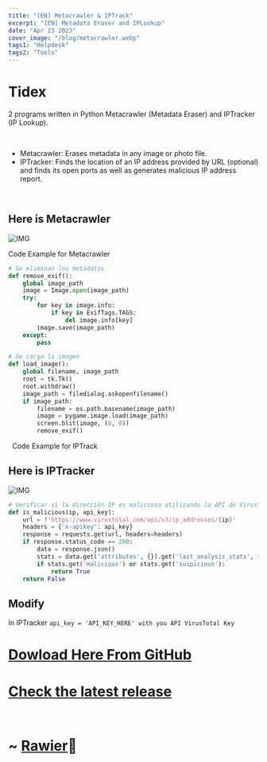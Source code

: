 ```yaml
---
title: "[EN] Metacrawler & IPTrack"
excerpt: "[EN] Metadata Eraser and IPLookup"
date: "Apr 23 2023"
cover_image: "/blog/metacrawler.webp"
tags1: "Helpdesk"
tags2: "Tools"
---
```


# Tidex
2 programs written in Python Metacrawler (Metadata Eraser) and IPTracker (IP Lookup).

&nbsp;
* Metacrawler: Erases metadata in any image or photo file.
* IPTracker: Finds the location of an IP address provided by URL (optional) and finds its open ports as well as generates malicious IP address report.

&nbsp;

## Here is Metacrawler
![IMG](https://i.ibb.co/Qv9TfyZ/Metacrawler.png)

Code Example for Metacrawler

```python
# Se eliminan los metadatos
def remove_exif():
    global image_path
    image = Image.open(image_path)
    try:
        for key in image.info:
            if key in ExifTags.TAGS:
                del image.info[key]
        image.save(image_path)
    except:
        pass

# Se carga la imagen
def load_image():
    global filename, image_path
    root = tk.Tk()
    root.withdraw()
    image_path = filedialog.askopenfilename()
    if image_path:
        filename = os.path.basename(image_path)
        image = pygame.image.load(image_path)
        screen.blit(image, (0, 0))
        remove_exif()
```

&nbsp;
Code Example for IPTrack
## Here is IPTracker
![IMG](https://i.ibb.co/tbTMP0g/IPTracker.png)

```python
# Verificar si la dirección IP es maliciosa utilizando la API de VirusTotal
def is_malicious(ip, api_key):
    url = f'https://www.virustotal.com/api/v3/ip_addresses/{ip}'
    headers = {'x-apikey': api_key}
    response = requests.get(url, headers=headers)
    if response.status_code == 200:
        data = response.json()
        stats = data.get('attributes', {}).get('last_analysis_stats', {})
        if stats.get('malicious') or stats.get('suspicious'):
            return True
    return False
```

## Modify 
In IPTracker
`api_key = 'API_KEY_HERE' with you API VirusTotal Key`

# [Dowload Here From GitHub](https://github.com/Rawierdt/Metacrawler-IPTracker)

# [Check the latest release](https://github.com/Rawierdt/Metacrawler-IPTracker/releases/tag/Metacrawlerv1)

&nbsp;

# ~ [Rawier](https://rawier.vercel.app/portfolio)💜
